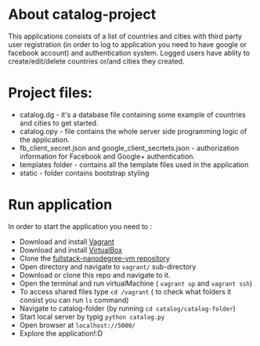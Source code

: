 # About catalog-project
This applications consists of a list of countries and cities with third party user registration (in order to log to application you need to have google or facebook account) and authentication system.
Logged users have ablity to create/edit/delete countries or/and cities they created.

# Project files:
* catalog.dg - it's a database file containing some example of countries and cities to get started.
* catalog.opy - file contains the whole server side programming logic of the application.
* fb_client_secret.json and google_client_secrtets.json - authorization information for Facebook and Google+ authentication. 
* templates folder - contains all the template files used in the application
* static - folder contains bootstrap styling

# Run application
In order to start the application you need to :
* Download and install [Vagrant](https://www.vagrantup.com/downloads.html)
* Download and install [VirtualBox](https://www.virtualbox.org/wiki/Downloads)
* Clone the [fullstack-nanodegree-vm repository](https://github.com/udacity/fullstack-nanodegree-vm)
* Open directory and navigate to `vagrant/` sub-directory
* Download or clone this repo and navigate to it.
* Open the terminal and run virtualMachine ( `vagrant up` and `vagrant ssh`)
* To access shared  files type `cd /vagrant` ( to check what folders it consist you can run `ls` command)
* Navigate to catalog-folder (by running `cd catalog/catalog-folder`)
* Start local server by typig `python catalog.py`
* Open browser at `localhost://5000/`
* Explore the application!:D
